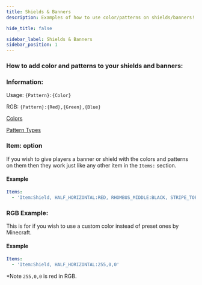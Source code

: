 ```yaml
---
title: Shields & Banners
description: Examples of how to use color/patterns on shields/banners!

hide_title: false

sidebar_label: Shields & Banners
sidebar_position: 1
---
```

### How to add color and patterns to your shields and banners:

### Information:
Usage: `{Pattern}:{Color}`

RGB: `{Pattern}:{Red},{Green},{Blue}`

[Colors](https://jd.papermc.io/paper/1.21/org/bukkit/DyeColor.html)

[Pattern Types](https://jd.papermc.io/paper/1.21/org/bukkit/block/banner/PatternType.html)

### Item: option
If you wish to give players a banner or shield with the colors and patterns on them then they work just like any other item in the `Items:` section.

#### Example
```yml
Items:
  - 'Item:Shield, HALF_HORIZONTAL:RED, RHOMBUS_MIDDLE:BLACK, STRIPE_TOP:RED, STRIPE_BOTTOM:WHITE, STRIPE_MIDDLE:BLACK, CIRCLE_MIDDLE:WHITE'
```

### RGB Example:
This is for if you wish to use a custom color instead of preset ones by Minecraft.

#### Example
```yml
Items:
  - 'Item:Shield, HALF_HORIZONTAL:255,0,0'
```
*Note `255,0,0` is red in RGB.